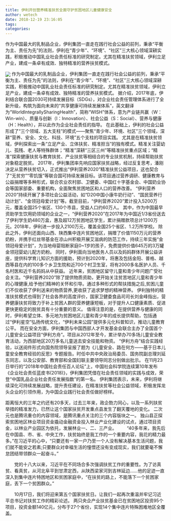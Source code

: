 ```yaml
---
title: 伊利开创营养精准扶贫全面守护贫困地区儿童健康安全
author: wetech
date: 2018-12-19 23:16:05
tags: 
categories: 
---
```

作为中国最大的乳制品企业，伊利集团一直走在践行社会公益的前列，秉承“平衡为主、责任为先”的法则，伊利在“青少年”、“环境”、“社区”三大核心领域深耕实践，积极推动中国乳业社会责任标准的研究制定。尤其在精准扶贫领域，伊利立足产业，建成一条卓有成效、独特精准的营养扶贫模式。
<!-- more -->
<img align="center" border="0" src="https://imgcdn.yicai.com/uppics/images/2018/12/a6bf9973ea87cde32315931731055566.jpg" />
作为中国最大的乳制品企业，伊利集团一直走在践行社会公益的前列，秉承“平衡为主、责任为先”的法则，伊利在“青少年”、“环境”、“社区”三大核心领域深耕实践，积极推动中国乳业社会责任标准的研究制定。尤其在精准扶贫领域，伊利立足产业，建成一条卓有成效、独特精准的营养扶贫模式。
据介绍，2017年底，伊利结合联合国2030可持续发展目标（SDGs），对企业社会责任管理体系进行了全新升级，构筑为面向未来的“共享健康可持续发展体系”，英文翻译为“WorldIntegrallySharingHealth”，简称“WISH”体系，意为产业链共赢（W：Win-win）、质量与创新（I：Innovation）、社会公益（S：Social）、营养与健康（H：Health），并以此作为企业社会责任的指导。
在此基础上，伊利的社会公益形成了“三个领域、五大支柱”的模式——聚焦“青少年、环境、社区”三个领域，深耕“营养、安全、文化、科技、环境”五个支柱的项目实践。
尤其是在精准扶贫领域，伊利探索出一条“立足产业、立体扶贫、精准担当”的独有模式。精准关注婴幼儿、孤残、老人等特殊群体；“精准”深耕“三区三州”等精准扶贫重点区域；“精准”探索健康扶贫与教育扶贫、产业扶贫等相结合的专业扶贫机制，持续帮助扶贫对象稳定脱贫。
2017年，伊利集团率先响应国家扶贫战略，经过反复思考，潘刚决定从营养扶贫切入，正式推出“伊利营养2020”精准扶贫公益项目，这也契合了“无贫穷”“零饥饿”等联合国可持续发展目标。该项目通过营养调研、健康教育与公益捐赠等多种形式，联合农业农村部、卫健委、中国红十字基金会、中国奶业协会等国家部委、重要机构，全面聚焦贫困地区和人口的营养改善。
“伊利营养2020”持续开展了多项社会公益活动，如“D20中国小康牛奶行动”、“国民营养行动计划”、“金领冠母爱计划”等。截至目前，“伊利营养2020”累计投入5200万元，覆盖全国25个省区、130个市县，受益人口约60万人。
其中，作为中国最早资助学生饮用奶领域的企业之一，“伊利营养2020”在2017年为中国近1/3省份送去了伊利学生奶480万盒，惠及超12万贫困地区学生，累计捐赠款项总计1200万元。2018年，伊利进一步投入2100万元，覆盖全国25个省区、1.2万所学校。
除此之外，伊利还面向山西、陕西集中连片贫困地区，捐赠了价值1150万元的营养奶粉，并携手红丝带基金在凉山州积极开展艾滋病的防范工作，持续三年实施“金领冠母爱计划”，为当地母婴阻断家庭0~1岁的孩子，免费提供价值645万的3万罐金领冠婴幼儿配方奶粉。
同时，伊利面向当地医务人员以及妈妈群体开展公益讲座，提供科学育儿知识方面的援助，预计到2020年，将惠及包括金阳、普格、越西等县在内的100多个乡卫生院和近700个村卫生室，将有2000多名医护人员、千名村医和近千名妈妈从中获益。
近年来，贫困地区留守儿童和青少年问题广受社会关注。“伊利营养2020”除了提供物质资助，更开始关注贫苦地区儿童和青少年的心理健康,给予他们精神的关怀和引导。通过多种形式的帮扶措施之后,贫困儿童们不仅收获了伊利送来的物质营养,更收获了追求梦想的精神营养。
伊利独特的精准扶贫模式也得到了社会各界的高度评价，国家卫健委食品司司长刘金峰指出，营养健康扶贫将致力于补上贫困人群的营养健康短板，对于提升人口健康素质、促进更快更稳定的脱贫具有十分重要的意义。
值得注意的是，在提供营养与健康的同时，伊利希望立体、多元地为贫困地区儿童和青少年的成长提供帮助，包括通过“伊利星空”弘扬传统文化，“伊利未来公园”提供多元化科普知识，推动儿童教育公平。
而在安全方面，伊利集团与中国西部人才开发基金会联合主办了全国首个儿童安全公益项目“伊利方舟”。项目从2012年至今，累计举办70多场儿童安全教育活动，为西部地区20万多名儿童送去安全技能和物资。
“伊利方舟”结合实践经验，以送阅件形式向国务院领导呈报了题为《儿童安全、路在何方——基于日本儿童安全教育经验的反思》专题报告。时任中共中央政治局委员、国务院副总理刘延东同志，以及公安部、教育部和全国妇联主要领导同志分别做出批示。
在11月23日举行的“2018年中国社会责任百人论坛”上，中国社会科学院连续第10年发布《企业社会责任蓝皮书(2018)》，伊利集团凭借在社会责任领域的实践与成效，荣登“中国乳品企业社会责任发展指数”的第一名。
伊利集团表示，未来，伊利将继续深化可持续发展战略，提升责任建设，在精准扶贫等社会公益领域，积极发挥龙头企业的引领作用，为中国企业践行社会责任做好榜样。
 
 
距离恒大的三年之约还有20多天，过去三年来，政企勠力同心，以及一系列扶贫举措的精准发力，已然让这个国家扶贫开发重点县发生了翻天覆地的变化。
二次元也是腾讯重仓的内容领域，是腾讯重点关注的三个内容版块之一。
独山县正探索贫困地区林业项目资金撬动金融资金投入林业产业化建设的试点，通过项目资金，以林业产业园区为依托，发展林业一、二、三产业。
　　“40多年来，我先后在中国县、市、省、中央工作，扶贫始终是我工作的一个重要内容，我花的精力最多。”在习近平的心中，“只要还有一家一户乃至一个人没有解决基本生活问题，我们就不能安之若素;只要群众对幸福生活的憧憬还没有变成现实，我们就要毫不懈怠团结带领群众一起奋斗。”　　党的十八大以来，习近平在不同场合多次强调扶贫工作的重要性。为了访真贫、看真贫，从河北阜平到甘肃定西，从陕西梁家河到吉林延边……他的足迹一直深入到集中连片特困地区和贫困家庭中，“在扶贫的路上，不能落下一个贫困家庭，丢下一个贫困群众。”　　10月17日，我们将迎来第五个国家扶贫日。让我们一起再次重温并牢记习近平总书记对扶贫工作的精彩论述。
两只央企产业扶贫基金已在贫困地区投资95个项目，投资金额140亿元，分布于27个省份，实现14个集中连片特殊困难地区全覆盖。

